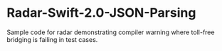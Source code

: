 # Radar-Swift-2.0-JSON-Parsing
Sample code for radar demonstrating compiler warning where toll-free bridging is failing in test cases.

